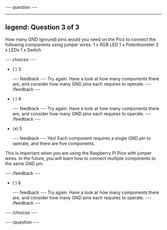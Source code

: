 
--- question ---

---
legend: Question 3 of 3
---

How many GND (ground) pins would you need on the Pico to connect the following components using jumper wires: 
1 x RGB LED
1 x Potentiometer
2 x LEDs
1 x Switch

--- choices ---

- ( ) 3 


  --- feedback ---
Try again. Have a look at how many components there are, and consider how many GND pins each requires to operate.
  --- /feedback ---

- ( ) 4


  --- feedback ---
Try again. Have a look at how many components there are, and consider how many GND pins each requires to operate.
  --- /feedback ---

- (x) 5


  --- feedback ---
Yes! Each component requires a single GND pin to operate, and there are five components.

This is important when you are using the Raspberry Pi Pico with jumper wires. In the future, you will learn how to connect multiple components to the same GND pin.

  --- /feedback ---

- ( ) 6


  --- feedback ---
Try again. Have a look at how many components there are, and consider how many GND pins each requires to operate.
  --- /feedback ---

--- /choices ---

--- /question ---
